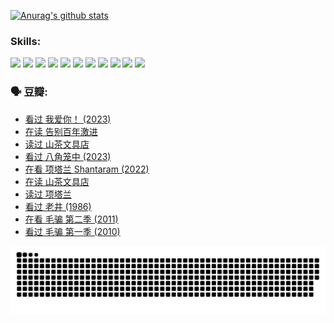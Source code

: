 
[![Anurag's github stats](https://github-readme-stats.vercel.app/api?username=w940853815)](https://github.com/anuraghazra/github-readme-stats)

### Skills:

<code><img height="32" src="https://cdn.jsdelivr.net/npm/simple-icons@v5/icons/python.svg"></code>
<code><img height="32" src="https://cdn.jsdelivr.net/npm/simple-icons@v5/icons/javascript.svg"></code>
<code><img height="32" src="https://cdn.jsdelivr.net/npm/simple-icons@v5/icons/django.svg"></code>
<code><img height="32" src="https://cdn.jsdelivr.net/npm/simple-icons@v5/icons/flask.svg"></code>
<code><img height="32" src="https://cdn.jsdelivr.net/npm/simple-icons@v5/icons/vuetify.svg"></code>
<code><img height="32" src="https://cdn.jsdelivr.net/npm/simple-icons@v5/icons/git.svg"></code>
<code><img height="32" src="https://cdn.jsdelivr.net/npm/simple-icons@v5/icons/docker.svg"></code>
<code><img height="32" src="https://cdn.jsdelivr.net/npm/simple-icons@v5/icons/postgresql.svg"></code>
<code><img height="32" src="https://cdn.jsdelivr.net/npm/simple-icons@v5/icons/elasticsearch.svg"></code>
<code><img height="32" src="https://cdn.jsdelivr.net/npm/simple-icons@v5/icons/macos.svg"></code>
<code><img height="32" src="https://cdn.jsdelivr.net/npm/simple-icons@v5/icons/linux.svg"></code>

### 🗣 豆瓣:

<!-- DOUBAN-ACTIVITIES:START -->
- [看过 我爱你！‎ (2023)](https://www.douban.com/people/136069238/status/4385556252/?_i=95924957)
- [在读 告别百年激进](https://www.douban.com/people/136069238/status/4374953075/?_i=95924957)
- [读过 山茶文具店](https://www.douban.com/people/136069238/status/4374952154/?_i=95924957)
- [看过 八角笼中‎ (2023)](https://www.douban.com/people/136069238/status/4367541707/?_i=95924957)
- [在看 项塔兰 Shantaram‎ (2022)](https://www.douban.com/people/136069238/status/4365497032/?_i=95924957)
- [在读 山茶文具店](https://www.douban.com/people/136069238/status/4364620725/?_i=95924957)
- [读过 项塔兰](https://www.douban.com/people/136069238/status/4364620288/?_i=95924957)
- [看过 老井‎ (1986)](https://www.douban.com/people/136069238/status/4362366672/?_i=95924957)
- [在看 毛骗 第二季‎ (2011)](https://www.douban.com/people/136069238/status/4355752869/?_i=95924957)
- [看过 毛骗 第一季‎ (2010)](https://www.douban.com/people/136069238/status/4355752667/?_i=95924957)
<!-- DOUBAN-ACTIVITIES:END -->


![Snake animation](https://raw.githubusercontent.com/w940853815/w940853815/output/github-contribution-grid-snake.svg)

<!--
**w940853815/w940853815** is a ✨ _special_ ✨ repository because its `README.md` (this file) appears on your GitHub profile.

Here are some ideas to get you started:

- 🔭 I’m currently working on ...
- 🌱 I’m currently learning ...
- 👯 I’m looking to collaborate on ...
- 🤔 I’m looking for help with ...
- 💬 Ask me about ...
- 📫 How to reach me: ...
- 😄 Pronouns: ...
- ⚡ Fun fact: ...
-->
